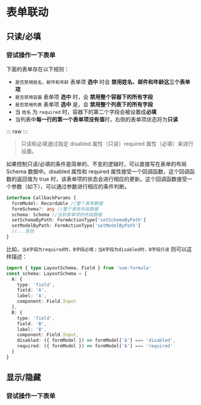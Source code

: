 
<script setup>
  import ContainerDemo from '../../examples/BasicUsage/Association/Editable.vue'
  import VisibleDemo from '../../examples/BasicUsage/Association/Visible.vue'
</script>

# 表单联动

## 只读/必填

### 尝试操作一下表单

下面的表单存在以下规则：

- `是否禁用姓名、邮件和年龄` 表单项 **选中** 时会 **禁用姓名、邮件和年龄这三个表单项**
- `是否禁用容器` 表单项 **选中** 时，会 **禁用整个容器下的所有字段**
- `是否禁用列表` 表单项 **选中** 是，会 **禁用整个列表下的所有字段**
- 当 `姓名` 为 `required` 时，容器下的第二个字段会被设置成**必填**
- 当列表中**每一行的第一个表单项没有值**时，右侧的表单项状态将为**只读**

::: raw
   <ContainerDemo />
:::

> 只读和必填通过指定 disabled 属性（只读）required 属性（必填）来进行设置。

如果控制只读/必填的条件是简单的、不变的逻辑时，可以直接写在表单的布局 Schema 数据中。disabled 属性和 required 属性接受一个回调函数，这个回调函数的返回值为 true 时，该表单项的状态会进行相应的更新。这个回调函数接受一个参数（如下），可以通过参数进行相应的条件判断。

```typescript
interface CallbackParams {
  formModel: Recordable //整个表单数据
  formSchema?: any //整个表单布局数据
  schema: Schema //当前表单项的布局数据
  setSchemaByPath: FormActionType['setSchemaByPath']
  setModelByPath: FormActionType['setModelByPath']
  //...其他
}
```

比如，`当A字段为required时，B字段必填；当A字段为disabled时，B字段只读` 则可以这样描述：

```typescript
import { type LayoutSchema, Field } from 'vue-formula'
const schema: LayoutSchema = {
  A: {
    type: 'field',
    field: 'A',
    label: 'A',
    component: Field.Input
  },
  B: {
    type: 'field',
    field: 'B',
    label: 'B',
    component: Field.Input,
    disabled: ({ formModel }) => formModel['A'] === 'disabled',
    required: ({ formModel }) => formModel['A'] === 'required'
  }
}
```

## 显示/隐藏
### 尝试操作一下表单

<VisibleDemo />

